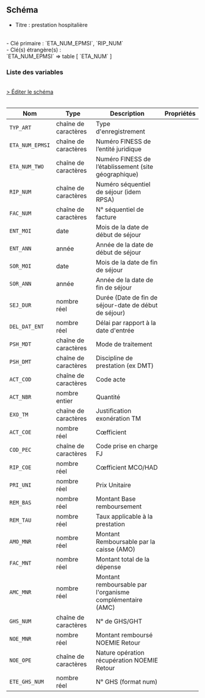 ## Schéma

- Titre : prestation hospitalière
<br />
- Clé primaire : `ETA_NUM_EPMSI`, `RIP_NUM`
<br />
- Clé(s) étrangère(s) : <br />
`ETA_NUM_EPMSI` => table <PreviewPage text="T_RIPaaE" link="/tables/T_RIPaaE" /> [ `ETA_NUM` ]<br />

### Liste des variables
<br />
<div>
    <a href="https://gitlab.com/healthdatahub/schema-snds/edit/master/schemas/PMSI/PMSI%20RIM-P/T_RIPaaFB.json"  
    arget="_blank" rel="noopener noreferrer">> Éditer le schéma</a>
    <OutboundLink />
</div>
<br />

Nom|Type|Description|Propriétés
-|-|-|-
`TYP_ART`|chaîne de caractères|Type d&#x27;enregistrement||
`ETA_NUM_EPMSI`|chaîne de caractères|Numéro FINESS de l’entité juridique||
`ETA_NUM_TWO`|chaîne de caractères|Numéro FINESS de l’établissement (site géographique)||
`RIP_NUM`|chaîne de caractères|Numéro séquentiel de séjour (idem RPSA)||
`FAC_NUM`|chaîne de caractères|N° séquentiel de facture||
`ENT_MOI`|date|Mois de la date de début de séjour||
`ENT_ANN`|année|Année de la date de début de séjour||
`SOR_MOI`|date|Mois de la date de fin de séjour||
`SOR_ANN`|année|Année de la date de fin de séjour||
`SEJ_DUR`|nombre réel|Durée (Date de fin de séjour-date de début de séjour)||
`DEL_DAT_ENT`|nombre réel|Délai par rapport à la date d&#x27;entrée||
`PSH_MDT`|chaîne de caractères|Mode de traitement||
`PSH_DMT`|chaîne de caractères|Discipline de prestation (ex DMT)||
`ACT_COD`|chaîne de caractères|Code acte||
`ACT_NBR`|nombre entier|Quantité||
`EXO_TM`|chaîne de caractères|Justification exonération TM||
`ACT_COE`|nombre réel|Cœfficient||
`COD_PEC`|chaîne de caractères|Code prise en charge FJ||
`RIP_COE`|nombre réel|Cœfficient MCO/HAD||
`PRI_UNI`|nombre réel|Prix Unitaire||
`REM_BAS`|nombre réel|Montant Base remboursement||
`REM_TAU`|nombre réel|Taux applicable à la prestation||
`AMO_MNR`|nombre réel|Montant Remboursable par la caisse (AMO)||
`FAC_MNT`|nombre réel|Montant total de la dépense||
`AMC_MNR`|nombre réel|Montant remboursable par l&#x27;organisme complémentaire (AMC)||
`GHS_NUM`|chaîne de caractères|N° de GHS/GHT||
`NOE_MNR`|nombre réel|Montant remboursé NOEMIE Retour||
`NOE_OPE`|chaîne de caractères|Nature opération récupération NOEMIE Retour||
`ETE_GHS_NUM`|nombre réel|N° GHS (format num)||

